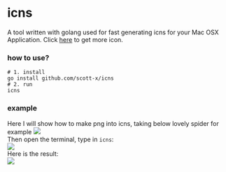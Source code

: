 # icns

A tool written with golang used for fast generating icns for your Mac OSX Application. Click [here](https://icon-icons.com/icon/Spider/109115) to get more icon.

### how to use?

```
# 1. install
go install github.com/scott-x/icns
# 2. run
icns
```

### example
Here I will show how to make png into icns, taking below lovely spider for example
![](https://user-images.githubusercontent.com/44701197/78155134-a6643b80-746f-11ea-87cf-c57cad7c9737.png)
</br>
Then open the terminal, type in `icns`: </br>
![](https://user-images.githubusercontent.com/44701197/78155139-a82dff00-746f-11ea-8a61-5d68fc25bc29.png) </br>
Here is the result: </br>
![](https://user-images.githubusercontent.com/44701197/78155148-abc18600-746f-11ea-9f5b-042ebc1f5b6e.png)

